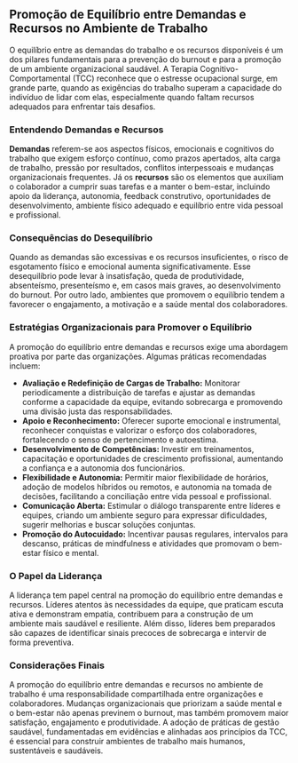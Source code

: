 
## Promoção de Equilíbrio entre Demandas e Recursos no Ambiente de Trabalho

O equilíbrio entre as demandas do trabalho e os recursos disponíveis é um dos pilares fundamentais para a prevenção do burnout e para a promoção de um ambiente organizacional saudável. A Terapia Cognitivo-Comportamental (TCC) reconhece que o estresse ocupacional surge, em grande parte, quando as exigências do trabalho superam a capacidade do indivíduo de lidar com elas, especialmente quando faltam recursos adequados para enfrentar tais desafios.

### Entendendo Demandas e Recursos

**Demandas** referem-se aos aspectos físicos, emocionais e cognitivos do trabalho que exigem esforço contínuo, como prazos apertados, alta carga de trabalho, pressão por resultados, conflitos interpessoais e mudanças organizacionais frequentes. Já os **recursos** são os elementos que auxiliam o colaborador a cumprir suas tarefas e a manter o bem-estar, incluindo apoio da liderança, autonomia, feedback construtivo, oportunidades de desenvolvimento, ambiente físico adequado e equilíbrio entre vida pessoal e profissional.

### Consequências do Desequilíbrio

Quando as demandas são excessivas e os recursos insuficientes, o risco de esgotamento físico e emocional aumenta significativamente. Esse desequilíbrio pode levar à insatisfação, queda de produtividade, absenteísmo, presenteísmo e, em casos mais graves, ao desenvolvimento do burnout. Por outro lado, ambientes que promovem o equilíbrio tendem a favorecer o engajamento, a motivação e a saúde mental dos colaboradores.

### Estratégias Organizacionais para Promover o Equilíbrio

A promoção do equilíbrio entre demandas e recursos exige uma abordagem proativa por parte das organizações. Algumas práticas recomendadas incluem:

- **Avaliação e Redefinição de Cargas de Trabalho:** Monitorar periodicamente a distribuição de tarefas e ajustar as demandas conforme a capacidade da equipe, evitando sobrecarga e promovendo uma divisão justa das responsabilidades.
- **Apoio e Reconhecimento:** Oferecer suporte emocional e instrumental, reconhecer conquistas e valorizar o esforço dos colaboradores, fortalecendo o senso de pertencimento e autoestima.
- **Desenvolvimento de Competências:** Investir em treinamentos, capacitação e oportunidades de crescimento profissional, aumentando a confiança e a autonomia dos funcionários.
- **Flexibilidade e Autonomia:** Permitir maior flexibilidade de horários, adoção de modelos híbridos ou remotos, e autonomia na tomada de decisões, facilitando a conciliação entre vida pessoal e profissional.
- **Comunicação Aberta:** Estimular o diálogo transparente entre líderes e equipes, criando um ambiente seguro para expressar dificuldades, sugerir melhorias e buscar soluções conjuntas.
- **Promoção do Autocuidado:** Incentivar pausas regulares, intervalos para descanso, práticas de mindfulness e atividades que promovam o bem-estar físico e mental.

### O Papel da Liderança

A liderança tem papel central na promoção do equilíbrio entre demandas e recursos. Líderes atentos às necessidades da equipe, que praticam escuta ativa e demonstram empatia, contribuem para a construção de um ambiente mais saudável e resiliente. Além disso, líderes bem preparados são capazes de identificar sinais precoces de sobrecarga e intervir de forma preventiva.

### Considerações Finais

A promoção do equilíbrio entre demandas e recursos no ambiente de trabalho é uma responsabilidade compartilhada entre organizações e colaboradores. Mudanças organizacionais que priorizam a saúde mental e o bem-estar não apenas previnem o burnout, mas também promovem maior satisfação, engajamento e produtividade. A adoção de práticas de gestão saudável, fundamentadas em evidências e alinhadas aos princípios da TCC, é essencial para construir ambientes de trabalho mais humanos, sustentáveis e saudáveis.
```
